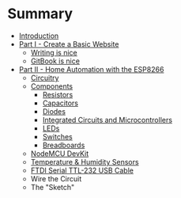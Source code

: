 # Summary

* [Introduction](README.md)
* [Part I - Create a Basic Website](part1/README.md)
   * [Writing is nice](part1/writing.md)
   * [GitBook is nice](part1/gitbook.md)
* [Part II - Home Automation with the ESP8266](home-automation/README.md)
   * [Circuitry](home-automation/circuitry.md)
   * [Components](home-automation/components.md)
       * [Resistors](home-automation/resistors.md)
       * [Capacitors](home-automation/capacitors.md)
       * [Diodes](home-automation/diodes.md)
       * [Integrated Circuits and Microcontrollers](home-automation/integrated-circuits.md)
       * [LEDs](home-automation/led.md)
       * [Switches](home-automation/switches.md)
       * [Breadboards](home-automation/breadboards.md)
   * [NodeMCU DevKit](home-automation/nodemcu-devkit.md)
   * [Temperature & Humidity Sensors](/home-automation/sensors.md)
   * [FTDI Serial TTL-232 USB Cable](https:/www.adafruit.com/products/70)
   * Wire the Circuit
   * The "Sketch"

